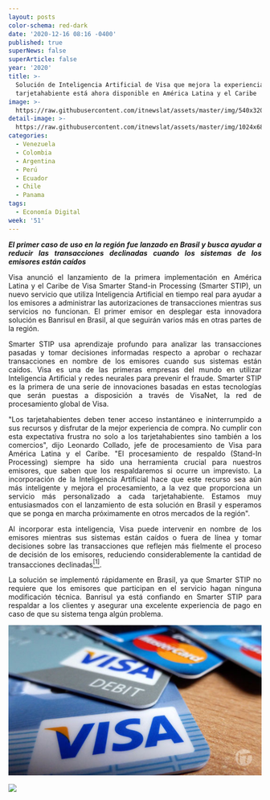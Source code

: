 ```yaml
---
layout: posts
color-schema: red-dark
date: '2020-12-16 08:16 -0400'
published: true
superNews: false
superArticle: false
year: '2020'
title: >-
  Solución de Inteligencia Artificial de Visa que mejora la experiencia del
  tarjetahabiente está ahora disponible en América Latina y el Caribe
image: >-
  https://raw.githubusercontent.com/itnewslat/assets/master/img/540x320/Visa-Card-p.jpg
detail-image: >-
  https://raw.githubusercontent.com/itnewslat/assets/master/img/1024x680/Visa-Card-g.jpg
categories:
  - Venezuela
  - Colombia
  - Argentina
  - Perú
  - Ecuador
  - Chile
  - Panama
tags:
  - Economía Digital
week: '51'
---
```

<p style="text-align: justify;"><strong><em>  El primer caso de uso en la región fue lanzado en Brasil y busca ayudar a reducir las transacciones declinadas cuando los sistemas de los emisores están caídos </em></strong></p>
<p style="text-align: justify;">Visa anunció el lanzamiento de la primera implementación en América Latina y el Caribe de Visa Smarter Stand-in Processing (Smarter STIP), un nuevo servicio que utiliza Inteligencia Artificial en tiempo real para ayudar a los emisores a administrar las autorizaciones de transacciones mientras sus servicios no funcionan. El primer emisor en desplegar esta innovadora solución es Banrisul en Brasil, al que seguirán varios más en otras partes de la región.</p>
<p style="text-align: justify;">Smarter STIP usa aprendizaje profundo para analizar las transacciones pasadas y tomar decisiones informadas respecto a aprobar o rechazar transacciones en nombre de los emisores cuando sus sistemas están caídos. Visa es una de las primeras empresas del mundo en utilizar Inteligencia Artificial y redes neurales para prevenir el fraude. Smarter STIP es la primera de una serie de innovaciones basadas en estas tecnologías que serán puestas a disposición a través de VisaNet, la red de procesamiento global de Visa.</p>
<p style="text-align: justify;">"Los tarjetahabientes deben tener acceso instantáneo e ininterrumpido a sus recursos y disfrutar de la mejor experiencia de compra. No cumplir con esta expectativa frustra no solo a los tarjetahabientes sino también a los comercios", dijo Leonardo Collado, jefe de procesamiento de Visa para América Latina y el Caribe. "El procesamiento de respaldo (Stand-In Processing) siempre ha sido una herramienta crucial para nuestros emisores, que saben que los respaldaremos si ocurre un imprevisto. La incorporación de la Inteligencia Artificial hace que este recurso sea aún más inteligente y mejora el procesamiento, a la vez que proporciona un servicio más personalizado a cada tarjetahabiente. Estamos muy entusiasmados con el lanzamiento de esta solución en Brasil y esperamos que se ponga en marcha próximamente en otros mercados de la región".</p>
<p style="text-align: justify;">Al incorporar esta inteligencia, Visa puede intervenir en nombre de los emisores mientras sus sistemas están caídos o fuera de línea y tomar decisiones sobre las transacciones que reflejen más fielmente el proceso de decisión de los emisores, reduciendo considerablemente la cantidad de transacciones declinadas<a href="https://mail.google.com/mail/u/0/#m_-4027905946226174128__ftn1"><sup>[1]</sup></a>.</p>
<p style="text-align: justify;">La solución se implementó rápidamente en Brasil, ya que Smarter STIP no requiere que los emisores que participan en el servicio hagan ninguna modificación técnica. Banrisul ya está confiando en Smarter STIP para respaldar a los clientes y asegurar una excelente experiencia de pago en caso de que su sistema tenga algún problema.</p>

![](https://raw.githubusercontent.com/itnewslat/assets/master/img/540x320/Visa-Card-p.jpg)


<img src="https://tracker.metricool.com/c3po.jpg?hash=56f88a41e39ab42c063cc51676587a04"/>